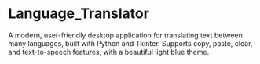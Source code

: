 # Language_Translator
A modern, user-friendly desktop application for translating text between many languages, built with Python and Tkinter. Supports copy, paste, clear, and text-to-speech features, with a beautiful light blue theme.
